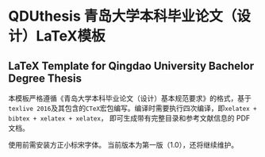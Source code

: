 # QDUthesis 青岛大学本科毕业论文（设计）LaTeX模板
LaTeX Template for Qingdao University Bachelor Degree Thesis
---

本模板严格遵循《青岛大学本科毕业论文（设计）基本规范要求》的格式，基于`texlive 2016`及其包含的`CTeX`宏包编写。编译时需要执行四次编译，即`xelatex + bibtex + xelatex + xelatex`， 即可生成带有完整目录和参考文献信息的 PDF 文档。

使用前需安装方正小标宋字体。
当前版本为第一版（1.0），还将继续维护。
